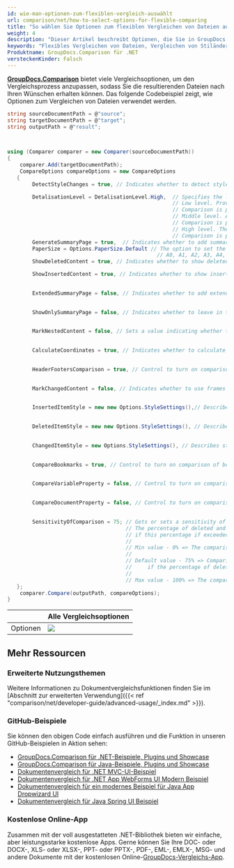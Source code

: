 ```yaml
---
id: wie-man-optionen-zum-flexiblen-vergleich-auswählt
url: comparison/net/how-to-select-options-for-flexible-comparing
title: "So wählen Sie Optionen zum flexiblen Vergleichen von Dateien aus"
weight: 4
description: "Dieser Artikel beschreibt Optionen, die Sie in GroupDocs.Comparison für .NET in Ihrer Arbeit zum flexiblen Dateivergleich verwenden können"
keywords: "Flexibles Vergleichen von Dateien, Vergleichen von Stiländerungen, Vergleichen von Dateien, Auswählen von Optionen für flexibles Vergleichen"
Produktname: GroupDocs.Comparison für .NET
versteckenKinder: Falsch
---
```


**[GroupDocs.Comparison](https://products.groupdocs.com/comparison/net)** bietet viele Vergleichsoptionen, um den Vergleichsprozess anzupassen, sodass Sie die resultierenden Dateien nach Ihren Wünschen erhalten können. Das folgende Codebeispiel zeigt, wie Optionen zum Vergleichen von Dateien verwendet werden.

```csharp
string sourceDocumentPath = @"source"; 
string targetDocumentPath = @"target"; 
string outputPath = @"result";     

            

using (Comparer comparer = new Comparer(sourceDocumentPath))
{
    comparer.Add(targetDocumentPath);
    CompareOptions compareOptions = new CompareOptions
   {
        DetectStyleChanges = true, // Indicates whether to detect style changes or not.       

        DetalisationLevel = DetalisationLevel.High,  // Specifies the level of comparison details.
                                                     // Low level. Provides the best speed comparison sacrificing comparison quality. 
                                                     // Comparison is perfromed per-word.
                                                     // Middle level. A reasonable compromise between comparison speed and quality. 
                                                     // Comparison is perfromed per-character, but ignoring character case and spaces count.
                                                     // High level. The best comparison quality, but the lowest speed.
                                                     // Comparison is perfromed per-character considering character case and spaces count.
        GenerateSummaryPage = true,  // Indicates whether to add summary page with detected changes statistics to resultant document or not.
        PaperSize = Options.PaperSize.Default // The option to set the Paper size of the result document after comparison.
                                                // A0, A1, A2, A3, A4, A5, A6, A7, A8
        ShowDeletedContent = true, // Indicates whether to show deleted components in resultant document or not.

        ShowInsertedContent = true, // Indicates whether to show inserted components in resultant document or not.
        

        ExtendedSummaryPage = false, // Indicates whether to add extended file comparison information to the summary page or not.
        

        ShowOnlySummaryPage = false, // Indicates whether to leave in the resulting document only a page with statistics of detected changes in the resultindocument or not.
        

        MarkNestedContent = false, // Sets a value indicating whether to mark the children of the deleted or inserted element as deleted or inserted.
        

        CalculateCoordinates = true, // Indicates whether to calculate coordinates for changed components.
        

        HeaderFootersComparison = true, // Control to turn on comparison of header/footer contents.
        

        MarkChangedContent = false, // Indicates whether to use frames for shapes in Word Processing and for rectangles in Image documents. 
        

        InsertedItemStyle = new new Options.StyleSettings(),// Describes style for inserted components.
        

        DeletedItemStyle = new new Options.StyleSettings(), // Describes style for deleted components.
        

        ChangedItemStyle = new Options.StyleSettings(), // Describes style for changed components.
        

        CompareBookmarks = true, // Control to turn on comparison of bookmarks in Word format.
        

        CompareVariableProperty = false, // Control to turn on comparison of variables properties in Word format.
        

        CompareDocumentProperty = false, // Control to turn on comparison of built and custom properties in Word format.
        

        SensitivityOfComparison = 75; // Gets or sets a sensitivity of comparison.
                                      // The percentage of deleted and inserted elements of two compared objects in relation to all elements of these objects.
                                      // if this percentage if exceeded, the object aren't compared but are considered completely inserted and deleted.
                                      //
                                      // Min value - 0% => The comparison doesn't occur for any length of the common subsequence of two compared object.
                                      //
                                      // Default value - 75% => Comparison occurs
                                      //     if the percentage of deleted and inserted elements of two compared object with respect to all elements of these objects isn't more then 75.
                                      //
                                      // Max value - 100% => The comparison occurs at any length of the common subsequence of two compared objects.
   };
    comparer.Compare(outputPath, compareOptions);
}


```

| | Alle Vergleichsoptionen |
| --- | --- |
|Optionen | ![](/comparison/net/images/how-to-select-options-for-flexible-comparing-1.png)|


## Mehr Ressourcen
### Erweiterte Nutzungsthemen
Weitere Informationen zu Dokumentvergleichsfunktionen finden Sie im [Abschnitt zur erweiterten Verwendung]({{< ref "comparison/net/developer-guide/advanced-usage/_index.md" >}}).

### GitHub-Beispiele
Sie können den obigen Code einfach ausführen und die Funktion in unseren GitHub-Beispielen in Aktion sehen:
* [GroupDocs.Comparison für .NET-Beispiele, Plugins und Showcase](https://github.com/groupdocs-comparison/GroupDocs.Comparison-for-.NET)
* [GroupDocs.Comparison für Java-Beispiele, Plugins und Showcase](https://github.com/groupdocs-comparison/GroupDocs.Comparison-for-Java)
* [Dokumentenvergleich für .NET MVC-UI-Beispiel](https://github.com/groupdocs-comparison/GroupDocs.Comparison-for-.NET-MVC)
* [Dokumentenvergleich für .NET App WebForms UI Modern Beispiel](https://github.com/groupdocs-comparison/GroupDocs.Comparison-for-.NET-WebForms)
* [Dokumentenvergleich für ein modernes Beispiel für Java App Dropwizard UI](https://github.com/groupdocs-comparison/GroupDocs.Comparison-for-Java-Dropwizard)
* [Dokumentenvergleich für Java Spring UI Beispiel](https://github.com/groupdocs-comparison/GroupDocs.Comparison-for-Java-Spring)
    

### Kostenlose Online-App
Zusammen mit der voll ausgestatteten .NET-Bibliothek bieten wir einfache, aber leistungsstarke kostenlose Apps.
Gerne können Sie Ihre DOC- oder DOCX-, XLS- oder XLSX-, PPT- oder PPTX-, PDF-, EML-, EMLX-, MSG- und andere Dokumente mit der kostenlosen Online-[GroupDocs-Vergleichs-App](https://products.groupdocs.app/comparison ).

